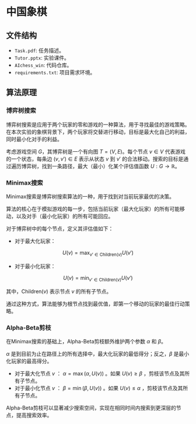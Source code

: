 # 中国象棋

## 文件结构

* `Task.pdf`: 任务描述。
* `Tutor.pptx`: 实验课件。
* `AIchess_win`: 代码仓库。
* `requirements.txt`: 项目需求环境。

## 算法原理

### 博弈树搜索

博弈树搜索是应用于两个玩家的零和游戏的一种算法，用于寻找最佳的游戏策略。在本次实验的象棋背景下，两个玩家将交替进行移动，目标是最大化自己的利益，同时最小化对手的利益。

考虑游戏空间 $G$，其博弈树是一个有向图 $T = (V, E)$。每个节点 $v \in V$ 代表游戏的一个状态，每条边 $(v, v') \in E$ 表示从状态 $v$ 到 $v'$ 的合法移动。搜索的目标是通过遍历博弈树，找到一条路径，最大（最小）化某个评估值函数 $U: G \rightarrow \mathbb{R}$。

### Minimax搜索

Minimax搜索是博弈树搜索算法的一种，用于找到对当前玩家最优的决策。

算法的核心在于模拟游戏的每一步，包括当前玩家（最大化玩家）的所有可能移动，以及对手（最小化玩家）的所有可能回应。

对于博弈树中的每个节点，定义其评估值如下：

- 对于最大化玩家：

$$
U(v) = \max_{v' \in \text{Children}(v)} U(v')
$$

- 对于最小化玩家：

$$
U(v) = \min_{v' \in \text{Children}(v)} U(v')
$$

其中，$\text{Children}(v)$ 表示节点 $v$ 的所有子节点。

通过这种方式，算法能够为根节点找到最优值，即第一个移动的玩家的最佳行动策略。

### Alpha-Beta剪枝

在Minimax搜索的基础上，Alpha-Beta剪枝额外维护两个参数 $\alpha$ 和 $\beta$。

$\alpha$ 是到目前为止在路径上的所有选择中，最大化玩家的最低得分；反之，$\beta$ 是最小化玩家的最高得分。

- 对于最大化节点 $v$ ： $\alpha = \max(\alpha, U(v))$ 。如果 $U(v) \geq \beta$ ，剪枝该节点及其所有子节点。
- 对于最小化节点 $v$ ： $\beta = \min(\beta, U(v))$ 。如果 $U(v) \leq \alpha$ ，剪枝该节点及其所有子节点。

Alpha-Beta剪枝可以显著减少搜索空间，实现在相同时间内搜索到更深层的节点，提高搜索效率。
